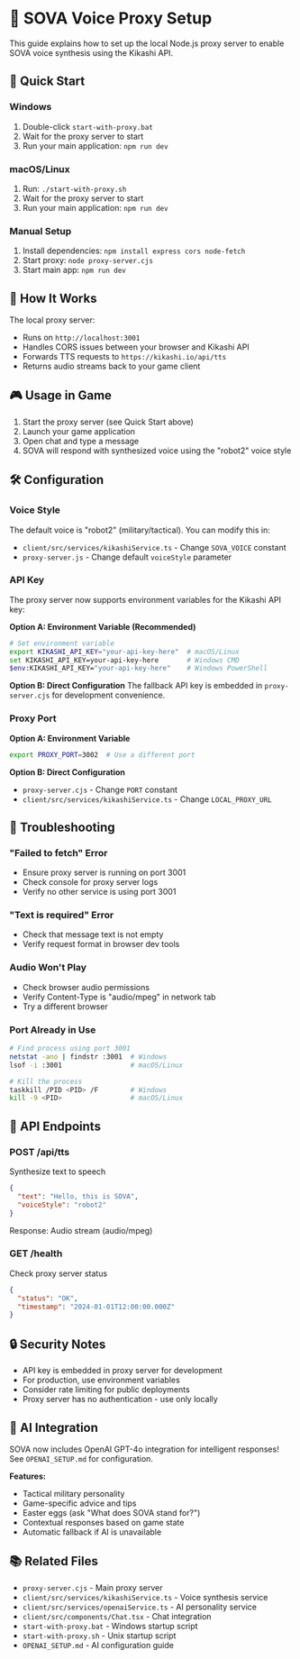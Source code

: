 # 🎤 SOVA Voice Proxy Setup

This guide explains how to set up the local Node.js proxy server to enable SOVA voice synthesis using the Kikashi API.

## 🚀 Quick Start

### Windows
1. Double-click `start-with-proxy.bat`
2. Wait for the proxy server to start
3. Run your main application: `npm run dev`

### macOS/Linux
1. Run: `./start-with-proxy.sh`
2. Wait for the proxy server to start  
3. Run your main application: `npm run dev`

### Manual Setup
1. Install dependencies: `npm install express cors node-fetch`
2. Start proxy: `node proxy-server.cjs`
3. Start main app: `npm run dev`

## 🔧 How It Works

The local proxy server:
- Runs on `http://localhost:3001`
- Handles CORS issues between your browser and Kikashi API
- Forwards TTS requests to `https://kikashi.io/api/tts`
- Returns audio streams back to your game client

## 🎮 Usage in Game

1. Start the proxy server (see Quick Start above)
2. Launch your game application
3. Open chat and type a message
4. SOVA will respond with synthesized voice using the "robot2" voice style

## 🛠️ Configuration

### Voice Style
The default voice is "robot2" (military/tactical). You can modify this in:
- `client/src/services/kikashiService.ts` - Change `SOVA_VOICE` constant
- `proxy-server.js` - Change default `voiceStyle` parameter

### API Key
The proxy server now supports environment variables for the Kikashi API key:

**Option A: Environment Variable (Recommended)**
```bash
# Set environment variable
export KIKASHI_API_KEY="your-api-key-here"  # macOS/Linux
set KIKASHI_API_KEY=your-api-key-here       # Windows CMD
$env:KIKASHI_API_KEY="your-api-key-here"    # Windows PowerShell
```

**Option B: Direct Configuration**
The fallback API key is embedded in `proxy-server.cjs` for development convenience.

### Proxy Port
**Option A: Environment Variable**
```bash
export PROXY_PORT=3002  # Use a different port
```

**Option B: Direct Configuration**
- `proxy-server.cjs` - Change `PORT` constant
- `client/src/services/kikashiService.ts` - Change `LOCAL_PROXY_URL`

## 🐛 Troubleshooting

### "Failed to fetch" Error
- Ensure proxy server is running on port 3001
- Check console for proxy server logs
- Verify no other service is using port 3001

### "Text is required" Error
- Check that message text is not empty
- Verify request format in browser dev tools

### Audio Won't Play
- Check browser audio permissions
- Verify Content-Type is "audio/mpeg" in network tab
- Try a different browser

### Port Already in Use
```bash
# Find process using port 3001
netstat -ano | findstr :3001  # Windows
lsof -i :3001                 # macOS/Linux

# Kill the process
taskkill /PID <PID> /F        # Windows  
kill -9 <PID>                 # macOS/Linux
```

## 📝 API Endpoints

### POST /api/tts
Synthesize text to speech
```json
{
  "text": "Hello, this is SOVA",
  "voiceStyle": "robot2"
}
```

Response: Audio stream (audio/mpeg)

### GET /health
Check proxy server status
```json
{
  "status": "OK",
  "timestamp": "2024-01-01T12:00:00.000Z"
}
```

## 🔒 Security Notes

- API key is embedded in proxy server for development
- For production, use environment variables
- Consider rate limiting for public deployments
- Proxy server has no authentication - use only locally

## 🤖 AI Integration

SOVA now includes OpenAI GPT-4o integration for intelligent responses! See `OPENAI_SETUP.md` for configuration.

**Features:**
- Tactical military personality
- Game-specific advice and tips
- Easter eggs (ask "What does SOVA stand for?")
- Contextual responses based on game state
- Automatic fallback if AI is unavailable

## 📚 Related Files

- `proxy-server.cjs` - Main proxy server
- `client/src/services/kikashiService.ts` - Voice synthesis service
- `client/src/services/openaiService.ts` - AI personality service
- `client/src/components/Chat.tsx` - Chat integration
- `start-with-proxy.bat` - Windows startup script
- `start-with-proxy.sh` - Unix startup script
- `OPENAI_SETUP.md` - AI configuration guide 